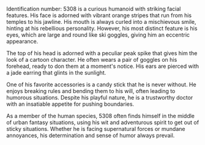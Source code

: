 Identification number: 5308 is a curious humanoid with striking facial features. His face is adorned with vibrant orange stripes that run from his temples to his jawline. His mouth is always curled into a mischievous smile, hinting at his rebellious personality. However, his most distinct feature is his eyes, which are large and round like ski goggles, giving him an eccentric appearance.

The top of his head is adorned with a peculiar peak spike that gives him the look of a cartoon character. He often wears a pair of goggles on his forehead, ready to don them at a moment's notice. His ears are pierced with a jade earring that glints in the sunlight.

One of his favorite accessories is a candy stick that he is never without. He enjoys breaking rules and bending them to his will, often leading to humorous situations. Despite his playful nature, he is a trustworthy doctor with an insatiable appetite for pushing boundaries.

As a member of the human species, 5308 often finds himself in the middle of urban fantasy situations, using his wit and adventurous spirit to get out of sticky situations. Whether he is facing supernatural forces or mundane annoyances, his determination and sense of humor always prevail.